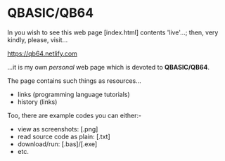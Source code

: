 # QBASIC/QB64 

In you wish to see this web page [index.html] contents 'live'...; then, very kindly, please, visit...

https://qb64.netlify.com

...it is my own *personal* web page which is devoted to **QBASIC/QB64**. 

The page contains such things as resources...

- links (programming language tutorials)
- history (links)

Too, there are example codes you can either:- 

 - view as screenshots: [.png]
 - read source code as plain: [.txt]
 - download/run: [.bas]/[.exe]
 - etc.

